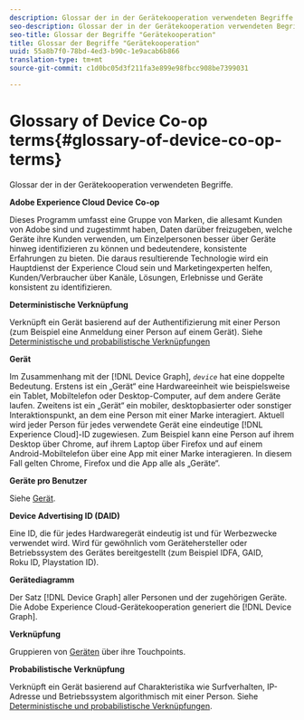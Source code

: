 ```yaml
---
description: Glossar der in der Gerätekooperation verwendeten Begriffe.
seo-description: Glossar der in der Gerätekooperation verwendeten Begriffe.
seo-title: Glossar der Begriffe "Gerätekooperation"
title: Glossar der Begriffe "Gerätekooperation"
uuid: 55a8b7f0-78bd-4ed3-b90c-1e9acab6b866
translation-type: tm+mt
source-git-commit: c1d0bc05d3f211fa3e899e98fbcc908be7399031

---
```



# Glossary of Device Co-op terms{#glossary-of-device-co-op-terms}

Glossar der in der Gerätekooperation verwendeten Begriffe.

**Adobe Experience Cloud Device Co-op**

Dieses Programm umfasst eine Gruppe von Marken, die allesamt Kunden von Adobe sind und zugestimmt haben, Daten darüber freizugeben, welche Geräte ihre Kunden verwenden, um Einzelpersonen besser über Geräte hinweg identifizieren zu können und bedeutendere, konsistente Erfahrungen zu bieten. Die daraus resultierende Technologie wird ein Hauptdienst der Experience Cloud sein und Marketingexperten helfen, Kunden/Verbraucher über Kanäle, Lösungen, Erlebnisse und Geräte konsistent zu identifizieren.

**Deterministische Verknüpfung**

Verknüpft ein Gerät basierend auf der Authentifizierung mit einer Person (zum Beispiel eine Anmeldung einer Person auf einem Gerät). Siehe [Deterministische und probabilistische Verknüpfungen](processes/links.md#concept-58bb7ab25f904f5f98d645e35205c931)

**Gerät**

Im Zusammenhang mit der [!DNL Device Graph], *`device`* hat eine doppelte Bedeutung. Erstens ist ein „Gerät“ eine Hardwareeinheit wie beispielsweise ein Tablet, Mobiltelefon oder Desktop-Computer, auf dem andere Geräte laufen. Zweitens ist ein „Gerät“ ein mobiler, desktopbasierter oder sonstiger Interaktionspunkt, an dem eine Person mit einer Marke interagiert. Aktuell wird jeder Person für jedes verwendete Gerät eine eindeutige [!DNL Experience Cloud]-ID zugewiesen. Zum Beispiel kann eine Person auf ihrem Desktop über Chrome, auf ihrem Laptop über Firefox und auf einem Android-Mobiltelefon über eine App mit einer Marke interagieren. In diesem Fall gelten Chrome, Firefox und die App alle als „Geräte“.

**Geräte pro Benutzer**

Siehe [Gerät](glossary.md#glossentry-5690d9a245634214b91890156e216950).

**Device Advertising ID (DAID)**

Eine ID, die für jedes Hardwaregerät eindeutig ist und für Werbezwecke verwendet wird. Wird für gewöhnlich vom Gerätehersteller oder Betriebssystem des Gerätes bereitgestellt (zum Beispiel IDFA, GAID, Roku ID, Playstation ID).

**Gerätediagramm**

Der Satz [!DNL Device Graph] aller Personen und der zugehörigen Geräte. Die Adobe Experience Cloud-Gerätekooperation generiert die [!DNL Device Graph].

**Verknüpfung**

Gruppieren von [Geräten](glossary.md#glossentry-5690d9a245634214b91890156e216950) über ihre Touchpoints.

**Probabilistische Verknüpfung**

Verknüpft ein Gerät basierend auf Charakteristika wie Surfverhalten, IP-Adresse und Betriebssystem algorithmisch mit einer Person. Siehe [Deterministische und probabilistische Verknüpfungen](processes/links.md#concept-58bb7ab25f904f5f98d645e35205c931).
